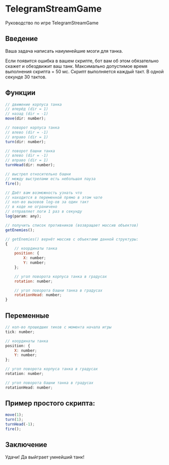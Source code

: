 # TelegramStreamGame
Руководство по игре TelegramStreamGame

## Введение
Ваша задача написать наиумнейшие мозги для танка.

Если появится ошибка в вашем скрипте, бот вам об этом обязательно скажет и обездвижит ваш танк.
Максимально допустимое время выполнения скрипта = 50 мс.
Скрипт выполняется каждый такт. В одной секунде 30 тактов.

## Функции
```js
// движение корпуса танка
// вперёд (dir = 1)
// назад (dir = -1)
move(dir: number);

// поворот корпуса танка
// влево (dir = -1)
// вправо (dir = 1)
turn(dir: number);

// поворот башни танка
// влево (dir = -1)
// вправо (dir = 1)
turnHead(dir: number);

// выстрел относительно башни
// между выстрелами есть небольшая пауза
fire();

// Даёт вам возможность узнать что
// находится в переменной прямо в этом чате
// кол-во вызовов log-ов за один такт
// в коде не ограничено
// отправляет логи 1 раз в секунду
log(param: any);

// получить список противников (возвращает массив объектов)
getEnemies();

// getEnemies() вернёт массив с объектами данной структуры:
{
    // координаты танка
    position: {
        X: number;
        Y: number;
    };

    // угол поворота корпуса танка в градусах
    rotation: number;

    // угол поворота башни танка в градусах
    rotationHead: number;
}
```

## Переменные
```js
// кол-во прошедших тиков с момента начала игры
tick: number;

// координаты танка
position: {
    X: number;
    Y: number;
};

// угол поворота корпуса танка в градусах
rotation: number;

// угол поворота башни танка в градусах
rotationHead: number;
```

## Пример простого скрипта:
```js
move(1);
turn(1);
turnHead(-1);
fire();
```

## Заключение
Удачи! Да выйграет умнейший танк!
